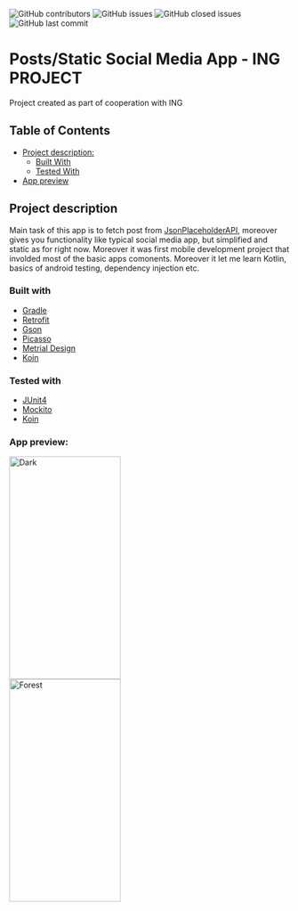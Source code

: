 <!-- Project SHIELD -->
![GitHub contributors](https://img.shields.io/github/contributors/lswarss/ing_project)
![GitHub issues](https://img.shields.io/github/issues-raw/lswarss/ing_project)
![GitHub closed issues](https://img.shields.io/github/issues-closed-raw/lswarss/ing_project)
![GitHub last commit](https://img.shields.io/github/last-commit/lswarss/ing_project)

# Posts/Static Social Media App - ING PROJECT
Project created as part of cooperation with ING 

<!-- TABLE OF CONTENTS -->
## Table of Contents

* [Project description:](#project-description)
  * [Built With](#built-with)
  * [Tested With](#tested-with)
* [App preview](#app-preview)

## Project description
Main task of this app is to fetch post from [JsonPlaceholderAPI](https://jsonplaceholder.typicode.com), moreover gives you functionality like typical social media app, but simplified and static as for right now. Moreover it was first mobile development project that involded most of the basic apps comonents. Moreover it let me learn Kotlin, basics of android testing, dependency injection etc.

### Built with
* [Gradle](https://gradle.org/)
* [Retrofit](https://square.github.io/retrofit/)
* [Gson](https://github.com/google/gson)
* [Picasso](https://square.github.io/picasso/)
* [Metrial Design](https://material.io/)
* [Koin](https://insert-koin.io/)

### Tested with
* [JUnit4](https://junit.org/junit4/)
* [Mockito](https://site.mockito.org/)
* [Koin](https://insert-koin.io/)

### App preview: 
<div class="row">
  <div class="column">
    <img src="ing_app_dark.gif" alt="Dark" height="400xp" width="200px" margin="30px">
  </div>
  <div class="column">
    <img src="ing_app_light.gif" alt="Forest" height="400xp" width="200px">
 </div>
 </div>

